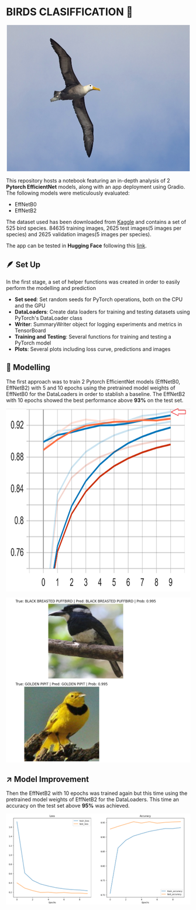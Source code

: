# BIRDS CLASIFFICATION 🦅

<p align="center">
    <img src="images/sample_image.jpg" width="500" height="400"/>
</p>

This repository hosts a notebook featuring an in-depth analysis of 2 **Pytorch EfficientNet** models, along with an app deployment using Gradio. The following models were meticulously evaluated:

- EffNetB0
- EffNetB2

The dataset used has been downloaded from [Kaggle](https://www.kaggle.com/datasets/gpiosenka/100-bird-species) and contains a set of 525 bird species. 84635 training images, 2625 test images(5 images per species) and 2625 validation images(5 images per species).

The app can be tested in **Hugging Face** following this [link](https://huggingface.co/spaces/bmartinc80/birds_pytorch).

## 🪶 Set Up

In the first stage, a set of helper functions was created in order to easily perform the modelling and prediction

- **Set seed**: Set random seeds for PyTorch operations, both on the CPU and the GPU
- **DataLoaders**: Create data loaders for training and testing datasets using PyTorch's DataLoader class
- **Writer**: SummaryWriter object for logging experiments and metrics in TensorBoard
- **Training and Testing**: Several functions for training and testing a PyTorch model 
- **Plots**: Several plots including loss curve, predictions and images

## 📳 Modelling

The first approach was to train 2 Pytorch EfficientNet models (EffNetB0, EffNetB2) with 5 and 10 epochs using the pretrained model weights of EffNetB0 for the DataLoaders in order to stablish a baseline. The EffNetB2 with 10 epochs showed the best performance above **93%** on the test set.

<p align="center">
    <img src="images/accuracy.png" width="700" height="500"/>
</p>


<p align="center">
    <img src="images/birds_predictions.png"/>
</p>

## ↗️ Model Improvement

Then the EffNetB2 with 10 epochs was trained again but this time using the pretrained model weights of EffNetB2 for the DataLoaders. This time an accuracy on the test set above **95%** was achieved.

<p align="center">
    <img src="images/effnetb2.png"/>
</p>
